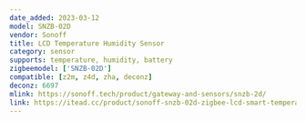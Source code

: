 ```yaml
---
date_added: 2023-03-12
model: SNZB-02D
vendor: Sonoff
title: LCD Temperature Humidity Sensor
category: sensor
supports: temperature, humidity, battery
zigbeemodel: ['SNZB-02D']
compatible: [z2m, z4d, zha, deconz]
deconz: 6697
mlink: https://sonoff.tech/product/gateway-and-sensors/snzb-2d/
link: https://itead.cc/product/sonoff-snzb-02d-zigbee-lcd-smart-temperature-humidity-sensor/
---
```

